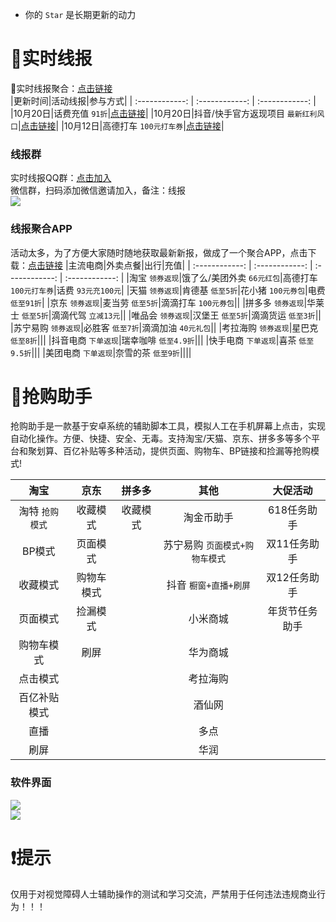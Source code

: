 - 你的 `Star` 是长期更新的动力

# 🧧实时线报   
🧧实时线报聚合：[点击链接](https://wndh.net/h/)  
|更新时间|活动线报|参与方式|
| :------------: | :------------: | :------------: |
|10月20日|话费充值 `91折`|[点击链接](https://u.jd.com/kIQBS0B)|
|10月20日|抖音/快手官方返现项目 `最新红利风口`|[点击链接](https://sj.qq.com/appdetail/com.miaohui.xin)|
|10月12日|高德打车 `100元打车券`|[点击链接](https://cache.amap.com/activity/2020TaxiGetNew/index.html?gd_from=4k1Su5Z6RjQ&pid=mm_1391100045_2275350156_111487350042)|

### 线报群
实时线报QQ群：[点击加入](https://jq.qq.com/?_wv=1027&k=wXNzwxRL "点击加入")  
微信群，扫码添加微信邀请加入，备注：线报  
![](https://github.com/omxmo/xb/blob/main/wx.png)

### 线报聚合APP  
活动太多，为了方便大家随时随地获取最新新报，做成了一个聚合APP，点击下载：[点击链接](https://sj.qq.com/appdetail/com.miaohui.xin)
|主流电商|外卖点餐|出行|充值|
| :------------: | :------------: | :------------: | :------------: |
|淘宝 `领券返现`|饿了么/美团外卖 `66元红包`|高德打车 `100元打车券`|话费 `93元充100元`|
|天猫 `领券返现`|肯德基 `低至5折`|花小猪 `100元券包`|电费 `低至91折`|
|京东 `领券返现`|麦当劳 `低至5折`|滴滴打车 `100元券包`||
|拼多多 `领券返现`|华莱士 `低至5折`|滴滴代驾 `立减13元`||
|唯品会 `领券返现`|汉堡王 `低至5折`|滴滴货运 `低至3折`||
|苏宁易购 `领券返现`|必胜客 `低至7折`|滴滴加油 `40元礼包`||
|考拉海购 `领券返现`|星巴克 `低至8折`|||
|抖音电商 `下单返现`|瑞幸咖啡 `低至4.9折`|||
|快手电商 `下单返现`|喜茶 `低至9.5折`|||
|美团电商 `下单返现`|奈雪的茶 `低至9折`||||

# 📱抢购助手    
抢购助手是一款基于安卓系统的辅助脚本工具，模拟人工在手机屏幕上点击，实现自动化操作。方便、快捷、安全、无毒。支持淘宝/天猫、京东、拼多多等多个平台和聚划算、百亿补贴等多种活动，提供页面、购物车、BP链接和捡漏等抢购模式!  

|淘宝|京东|拼多多|其他|大促活动|
| :------------: | :------------: | :------------: | :------------: | :------------: |
|淘特 `抢购模式`|收藏模式|收藏模式|淘金币助手|618任务助手|
|BP模式|页面模式||苏宁易购 `页面模式+购物车模式`|双11任务助手|
|收藏模式|购物车模式||抖音 `橱窗+直播+刷屏`|双12任务助手|
|页面模式|捡漏模式||小米商城|年货节任务助手|
|购物车模式|刷屏||华为商城||
|点击模式|||考拉海购||
|百亿补贴模式|||酒仙网||
|直播|||多点||
|刷屏|||华润||
   
### 软件界面  
![](https://github.com/omxmo/xb/blob/main/qg.png)  
![](https://github.com/omxmo/xb/blob/main/bp.png)  
  
# ❗提示   
仅用于对视觉障碍人士辅助操作的测试和学习交流，严禁用于任何违法违规商业行为！！！
